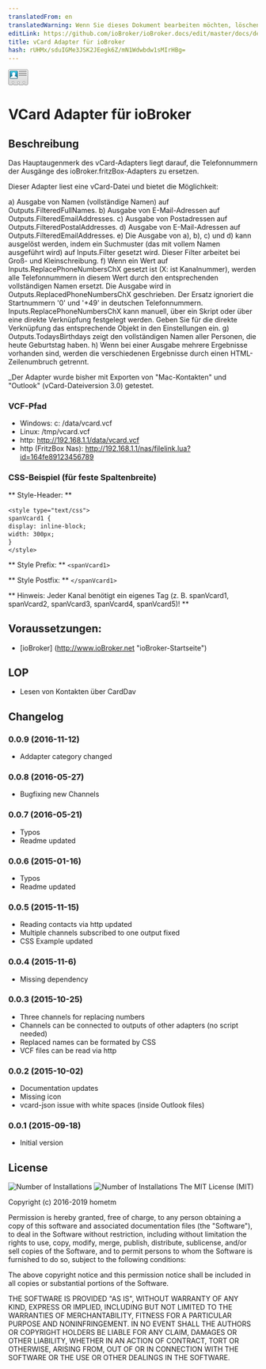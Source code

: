 ```yaml
---
translatedFrom: en
translatedWarning: Wenn Sie dieses Dokument bearbeiten möchten, löschen Sie bitte das Feld "translationsFrom". Andernfalls wird dieses Dokument automatisch erneut übersetzt
editLink: https://github.com/ioBroker/ioBroker.docs/edit/master/docs/de/adapterref/iobroker.vcard/README.md
title: vCard Adapter für ioBroker
hash: rUHMx/sduIGMe3JSK2JEegk6Z/mN1Wdwbdw1sMIrHBg=
---
```

![Logo](../../../en/adapterref/iobroker.vcard/admin/vcard.png)

# VCard Adapter für ioBroker
## Beschreibung
Das Hauptaugenmerk des vCard-Adapters liegt darauf, die Telefonnummern der Ausgänge des ioBroker.fritzBox-Adapters zu ersetzen.

Dieser Adapter liest eine vCard-Datei und bietet die Möglichkeit:

a) Ausgabe von Namen (vollständige Namen) auf Outputs.FilteredFullNames.
b) Ausgabe von E-Mail-Adressen auf Outputs.FilteredEmailAddresses.
c) Ausgabe von Postadressen auf Outputs.FilteredPostalAddresses.
d) Ausgabe von E-Mail-Adressen auf Outputs.FilteredEmailAddresses.
e) Die Ausgabe von a), b), c) und d) kann ausgelöst werden, indem ein Suchmuster (das mit vollem Namen ausgeführt wird) auf Inputs.Filter gesetzt wird. Dieser Filter arbeitet bei Groß- und Kleinschreibung.
f) Wenn ein Wert auf Inputs.ReplacePhoneNumbersChX gesetzt ist (X: ist Kanalnummer), werden alle Telefonnummern in diesem Wert durch den entsprechenden vollständigen Namen ersetzt. Die Ausgabe wird in Outputs.ReplacedPhoneNumbersChX geschrieben. Der Ersatz ignoriert die Startnummern '0' und '+49' in deutschen Telefonnummern. Inputs.ReplacePhoneNumbersChX kann manuell, über ein Skript oder über eine direkte Verknüpfung festgelegt werden.
Geben Sie für die direkte Verknüpfung das entsprechende Objekt in den Einstellungen ein.
g) Outputs.TodaysBirthdays zeigt den vollständigen Namen aller Personen, die heute Geburtstag haben.
h) Wenn bei einer Ausgabe mehrere Ergebnisse vorhanden sind, werden die verschiedenen Ergebnisse durch einen HTML-Zeilenumbruch getrennt.

_Der Adapter wurde bisher mit Exporten von "Mac-Kontakten" und "Outlook" (vCard-Dateiversion 3.0) getestet.

### VCF-Pfad
* Windows: c: /data/vcard.vcf
* Linux: /tmp/vcard.vcf
* http: http://192.168.1.1/data/vcard.vcf
* http (FritzBox Nas): http://192.168.1.1/nas/filelink.lua?id=164fe89123456789

### CSS-Beispiel (für feste Spaltenbreite)
** Style-Header: **

```
<style type="text/css">
spanVcard1 {
display: inline-block;
width: 300px;
}
</style>
```

** Style Prefix: ** `<spanVcard1>`

** Style Postfix: ** `</spanVcard1>`

** Hinweis: Jeder Kanal benötigt ein eigenes Tag (z. B. spanVcard1, spanVcard2, spanVcard3, spanVcard4, spanVcard5)! **

## Voraussetzungen:
- [ioBroker] (http://www.ioBroker.net "ioBroker-Startseite")

## LOP
* Lesen von Kontakten über CardDav

## Changelog

### 0.0.9 (2016-11-12)
* Addapter category changed 

### 0.0.8 (2016-05-27)
* Bugfixing new Channels  

### 0.0.7 (2016-05-21)
* Typos  
* Readme updated  

### 0.0.6 (2015-01-16)
* Typos  
* Readme updated  

### 0.0.5 (2015-11-15)
* Reading contacts via http updated  
* Multiple channels subscribed to one output fixed  
* CSS Example updated

### 0.0.4 (2015-11-6)  
* Missing dependency  

### 0.0.3 (2015-10-25)
* Three channels for replacing numbers
* Channels can be connected to outputs of other adapters (no script needed)
* Replaced names can be formated by CSS  
* VCF files can be read via http

### 0.0.2 (2015-10-02)
* Documentation updates
* Missing icon
* vcard-json issue with white spaces (inside Outlook files)

### 0.0.1 (2015-09-18)
* Initial version

## License
![Number of Installations](http://iobroker.live/badges/vcard-installed.svg) ![Number of Installations](http://iobroker.live/badges/vcard-stable.svg) The MIT License (MIT)

Copyright (c) 2016-2019 hometm 

Permission is hereby granted, free of charge, to any person obtaining a copy
of this software and associated documentation files (the "Software"), to deal
in the Software without restriction, including without limitation the rights
to use, copy, modify, merge, publish, distribute, sublicense, and/or sell
copies of the Software, and to permit persons to whom the Software is
furnished to do so, subject to the following conditions:

The above copyright notice and this permission notice shall be included in
all copies or substantial portions of the Software.

THE SOFTWARE IS PROVIDED "AS IS", WITHOUT WARRANTY OF ANY KIND, EXPRESS OR
IMPLIED, INCLUDING BUT NOT LIMITED TO THE WARRANTIES OF MERCHANTABILITY,
FITNESS FOR A PARTICULAR PURPOSE AND NONINFRINGEMENT. IN NO EVENT SHALL THE
AUTHORS OR COPYRIGHT HOLDERS BE LIABLE FOR ANY CLAIM, DAMAGES OR OTHER
LIABILITY, WHETHER IN AN ACTION OF CONTRACT, TORT OR OTHERWISE, ARISING FROM,
OUT OF OR IN CONNECTION WITH THE SOFTWARE OR THE USE OR OTHER DEALINGS IN
THE SOFTWARE.